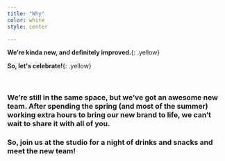 ```yaml
---
title: "Why"
color: white
style: center

---
```



<!-- <img class="horse" src="img/partyhorse.svg"/> -->

<span>**We’re kinda new, and definitely improved.**</span>{: .yellow}

<span>**So, let's celebrate!**</span>{: .yellow}

<br>

### We’re still in the same space, but we’ve got an awesome new team. After spending the spring (and most of the summer) working extra hours to bring our new brand to life, we can’t wait to share it with all of you.

### So, join us at the studio for a night of drinks and snacks and meet the new team!
<!--

### Join us for a night of [drinks](#){: .beer}, snacks, and good people as we celebrate our [two year anniversary](#){: .two}!

### We’ve [doubled our team](#){: .doubled}, expanded our studio space, and made lots of [new friends](#){: .friends} along the way.

### Come celebrate with us in the brand new Workhorse studio and [workshop](#){: .workshop}. -->
